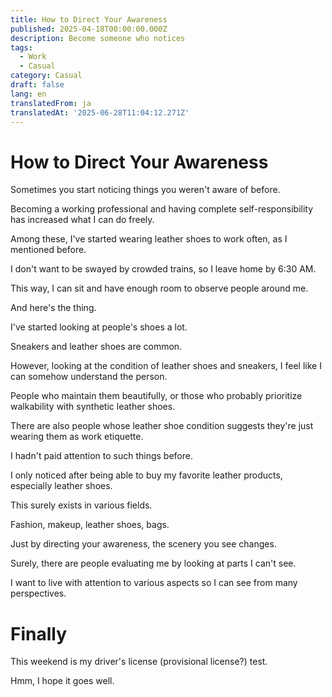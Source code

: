 ```yaml
---
title: How to Direct Your Awareness
published: 2025-04-18T00:00:00.000Z
description: Become someone who notices
tags:
  - Work
  - Casual
category: Casual
draft: false
lang: en
translatedFrom: ja
translatedAt: '2025-06-28T11:04:12.271Z'
---
```


# How to Direct Your Awareness

Sometimes you start noticing things you weren't aware of before.

Becoming a working professional and having complete self-responsibility has increased what I can do freely.

Among these, I've started wearing leather shoes to work often, as I mentioned before.

I don't want to be swayed by crowded trains, so I leave home by 6:30 AM.

This way, I can sit and have enough room to observe people around me.

And here's the thing.

I've started looking at people's shoes a lot.

Sneakers and leather shoes are common.

However, looking at the condition of leather shoes and sneakers, I feel like I can somehow understand the person.

People who maintain them beautifully, or those who probably prioritize walkability with synthetic leather shoes.

There are also people whose leather shoe condition suggests they're just wearing them as work etiquette.

I hadn't paid attention to such things before.

I only noticed after being able to buy my favorite leather products, especially leather shoes.

This surely exists in various fields.

Fashion, makeup, leather shoes, bags.

Just by directing your awareness, the scenery you see changes.

Surely, there are people evaluating me by looking at parts I can't see.

I want to live with attention to various aspects so I can see from many perspectives.

# Finally

This weekend is my driver's license (provisional license?) test.

Hmm, I hope it goes well.
